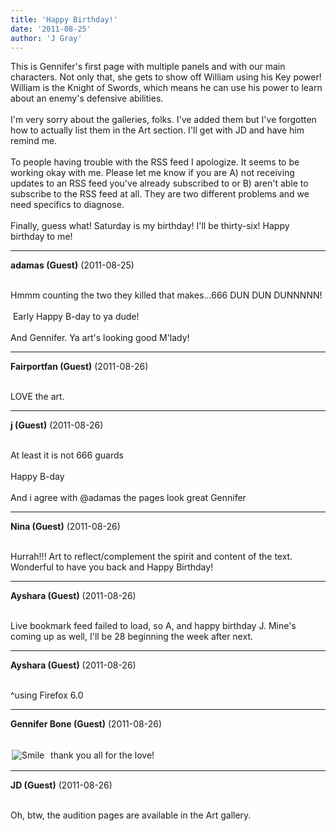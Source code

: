 ```yaml
---
title: 'Happy Birthday!'
date: '2011-08-25'
author: 'J Gray'
---
```


This is Gennifer's first page with multiple panels and with our main characters. Not only that, she gets to show off William using his Key power! William is the Knight of Swords, which means he can use his power to learn about an enemy's defensive abilities. <br><br>I'm very sorry about the galleries, folks. I've added them but I've forgotten how to actually list them in the Art section. I'll get with JD and have him remind me.<br><br>To people having trouble with the RSS feed I apologize. It seems to be working okay with me. Please let me know if you are A) not receiving updates to an RSS feed you've already subscribed to or B) aren't able to subscribe to the RSS feed at all. They are two different problems and we need specifics to diagnose.<br><br>Finally, guess what! Saturday is my birthday! I'll be thirty-six! Happy birthday to me!<br>

---
**adamas (Guest)** (2011-08-25)

<br> Hmmm counting the two they killed that makes...666 DUN DUN DUNNNNN!<br><br>&nbsp;Early Happy B-day to ya dude!<br><br>And Gennifer. Ya art's looking good M'lady!<br>

---
**Fairportfan (Guest)** (2011-08-26)

<br> LOVE the art.

---
**j (Guest)** (2011-08-26)

<br> At least it is not 666 guards<br><br>Happy B-day<br><br>And i agree with @adamas the pages look great Gennifer<br>

---
**Nina (Guest)** (2011-08-26)

<br>Hurrah!!! Art to reflect/complement the spirit and content of the text. Wonderful to have you back and Happy Birthday!

---
**Ayshara (Guest)** (2011-08-26)

<br> Live bookmark feed failed to load, so A, and happy birthday J. Mine's coming up as well, I'll be 28 beginning the week after next.<br>

---
**Ayshara (Guest)** (2011-08-26)

<br> ^using Firefox 6.0<br>

---
**Gennifer Bone (Guest)** (2011-08-26)

<br> <img src=" /smilies/smile.gif " border="0" alt=" Smile " hspace="2" vspace="2">&nbsp; thank you all for the love!

---
**JD (Guest)** (2011-08-26)

<br> Oh, btw, the audition pages are available in the Art gallery.<br>

